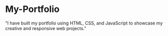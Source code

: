 # My-Portfolio
"I have built my portfolio using HTML, CSS, and JavaScript to showcase my creative and responsive web projects."
